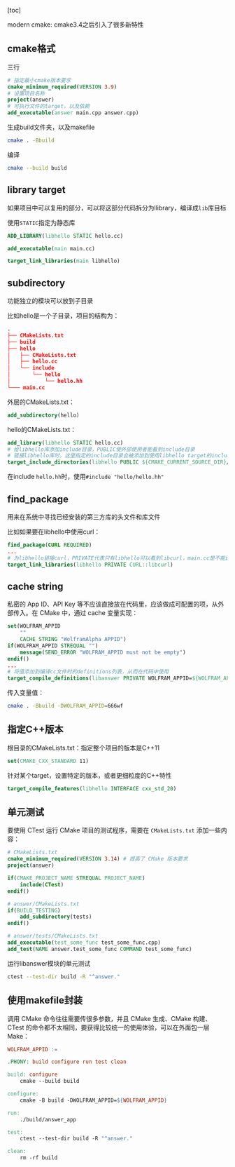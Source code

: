 [toc]

modern cmake: cmake3.4之后引入了很多新特性



## cmake格式

三行

```cmake
# 指定最小cmake版本要求
cmake_minimum_required(VERSION 3.9)
# 设置项目名称
project(answer)
# 可执行文件的target，以及依赖
add_executable(answer main.cpp answer.cpp)
```



生成build文件夹，以及makefile

```bash
cmake . -Bbuild
```

编译

```bash
cmake --build build
```



## library target

如果项目中可以复用的部分，可以将这部分代码拆分为llibrary，编译成`lib`库目标

使用`STATIC`指定为静态库

```cmake
ADD_LIBRARY(libhello STATIC hello.cc)

add_executable(main main.cc)

target_link_libraries(main libhello)
```



## subdirectory

功能独立的模块可以放到子目录

比如hello是一个子目录，项目的结构为：

```cmake
.                 
├── CMakeLists.txt
├── build         
├── hello
│   ├── CMakeLists.txt
│   ├── hello.cc
│   └── include
│       └── hello
│           └── hello.hh
└─── main.cc
```

外层的CMakeLists.txt：

```cmake
add_subdirectory(hello)
```

hello的CMakeLists.txt：

```cmake
add_library(libhello STATIC hello.cc)
# 给libhello库添加include目录，PUBLIC使外部使用者能看到include目录
# 链接libhello库时，这里指定的include目录会被添加到使用libhello target的include路径中
target_include_directories(libhello PUBLIC ${CMAKE_CURRENT_SOURCE_DIR}/include)
```

在include `hello.hh`时，使用`#include "hello/hello.hh"`



## find_package

用来在系统中寻找已经安装的第三方库的头文件和库文件

比如如果要在libhello中使用curl：

```cmake
find_package(CURL REQUIRED)
...
# 为libhello链接curl，PRIVATE代表只有libhello可以看到libcurl，main.cc是不能include curl头文件的
target_link_libraries(libhello PRIVATE CURL::libcurl)
```



## cache string

私密的 App ID、API Key 等不应该直接放在代码里，应该做成可配置的项，从外部传入。在 CMake 中，通过 cache 变量实现：

```cmake
set(WOLFRAM_APPID 
	"" 
	CACHE STRING "WolframAlpha APPID")
if(WOLFRAM_APPID STREQUAL "")
	message(SEND_ERROR "WOLFRAM_APPID must not be empty")
endif()
...
# 将值添加到编译cc文件时的definitions列表，从而在代码中使用
target_compile_definitions(libanswer PRIVATE WOLFRAM_APPID=${WOLFRAM_APPID})
```

传入变量值：

```bash
cmake . -Bbuild -DWOLFRAM_APPID=666wf
```



## 指定C++版本

根目录的CMakeLists.txt：指定整个项目的版本是C++11

```cmake
set(CMAKE_CXX_STANDARD 11)
```

针对某个target，设置特定的版本，或者更细粒度的C++特性

```cmake
target_compile_features(libhello INTERFACE cxx_std_20)
```



## 单元测试

要使用 CTest 运行 CMake 项目的测试程序，需要在 `CMakeLists.txt` 添加一些内容：

```cmake
# CMakeLists.txt
cmake_minimum_required(VERSION 3.14) # 提高了 CMake 版本要求
project(answer)

if(CMAKE_PROJECT_NAME STREQUAL PROJECT_NAME)
    include(CTest)
endif()
```

```cmake
# answer/CMakeLists.txt
if(BUILD_TESTING)
    add_subdirectory(tests)
endif()
```

```cmake
# answer/tests/CMakeLists.txt
add_executable(test_some_func test_some_func.cpp)
add_test(NAME answer.test_some_func COMMAND test_some_func)
```



运行libanswer模块的单元测试

```bash
ctest --test-dir build -R "^answer."
```



## 使用makefile封装

调用 CMake 命令往往需要传很多参数，并且 CMake 生成、CMake 构建、CTest 的命令都不太相同，要获得比较统一的使用体验，可以在外面包一层 Make：

```makefile
WOLFRAM_APPID :=

.PHONY: build configure run test clean

build: configure
	cmake --build build

configure:
	cmake -B build -DWOLFRAM_APPID=${WOLFRAM_APPID}

run:
	./build/answer_app

test:
	ctest --test-dir build -R "^answer."

clean:
	rm -rf build
```
